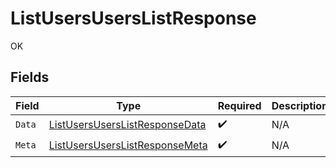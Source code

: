 # ListUsersUsersListResponse

OK


## Fields

| Field                                                                                       | Type                                                                                        | Required                                                                                    | Description                                                                                 |
| ------------------------------------------------------------------------------------------- | ------------------------------------------------------------------------------------------- | ------------------------------------------------------------------------------------------- | ------------------------------------------------------------------------------------------- |
| `Data`                                                                                      | [ListUsersUsersListResponseData](../../models/operations/listusersuserslistresponsedata.md) | :heavy_check_mark:                                                                          | N/A                                                                                         |
| `Meta`                                                                                      | [ListUsersUsersListResponseMeta](../../models/operations/listusersuserslistresponsemeta.md) | :heavy_check_mark:                                                                          | N/A                                                                                         |